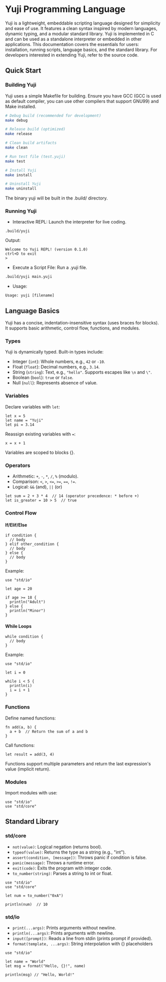 # Yuji Programming Language

Yuji is a lightweight, embeddable scripting language designed for simplicity and
ease of use. It features a clean syntax inspired by modern languages, dynamic
typing, and a modular standard library. Yuji is implemented in C and can be used
as a standalone interpreter or embedded in other applications.
This documentation covers the essentials for users: installation, running
scripts, language basics, and the standard library. For developers interested in
extending Yuji, refer to the source code.

## Quick Start

### Building Yuji

Yuji uses a simple Makefile for building. Ensure you have GCC (GCC is used as
default compiler, you can use other compilers that support GNU99) and Make installed.

```bash
# Debug build (recommended for development)
make debug

# Release build (optimized)
make release

# Clean build artifacts
make clean

# Run test file (test.yuji)
make test

# Install Yuji
make install

# Uninstall Yuji
make uninstall
```

The binary yuji will be built in the .build/ directory.

### Running Yuji

- Interactive REPL: Launch the interpreter for live coding.

```
.build/yuji
```

Output:

```
Welcome to Yuji REPL! (version 0.1.0)
ctrl+D to exit
>
```

- Execute a Script File: Run a .yuji file.

```bash
.build/yuji main.yuji
```

- Usage:

```
Usage: yuji [filename]
```

## Language Basics

Yuji has a concise, indentation-insensitive syntax (uses braces for blocks).
It supports basic arithmetic, control flow, functions, and modules.

### Types

Yuji is dynamically typed. Built-in types include:

- Integer (`int`): Whole numbers, e.g., `42` or `-10`.
- Float (`float`): Decimal numbers, e.g., `3.14`.
- String (`string`): Text, e.g., `"hello"`. Supports escapes like `\n` and `\"`.
- Boolean (`bool`): `true` or `false`.
- Null (`null`): Represents absence of value.

### Variables

Declare variables with `let`:

```yuji
let x = 5
let name = "Yuji"
let pi = 3.14
```

Reassign existing variables with `=`:

```yuji
x = x + 1
```

Variables are scoped to blocks {}.

### Operators

- Arithmetic: `+`, `-`, `*`, `/`, `%` (modulo).
- Comparison: `<`, `>`, `<=`, `>=`, `==`, `!=`.
- Logical: `&&` (and), `||` (or)

```yuji
let sum = 2 + 3 * 4  // 14 (operator precedence: * before +)
let is_greater = 10 > 5  // true
```

### Control Flow

#### If/Elif/Else

```yuji
if condition {
  // body
} elif other_condition {
  // body
} else {
  // body
}
```

Example:

```yuji
use "std/io"

let age = 20

if age >= 18 {
  println("Adult")
} else {
  println("Minor")
}
```

#### While Loops

```yuji
while condition {
  // body
}
```

Example:

```yuji
use "std/io"

let i = 0

while i < 5 {
  println(i)
  i = i + 1
}
```

### Functions

Define named functions:

```yuji
fn add(a, b) {
  a + b  // Return the sum of a and b
}
```

Call functions:

```yuji
let result = add(3, 4)
```

Functions support multiple parameters and return the last expression's value (implicit return).

### Modules

Import modules with use:

```yuji
use "std/io"
use "std/core"
```

## Standard Library

### std/core

- `not(value)`: Logical negation (returns bool).
- `typeof(value)`: Returns the type as a string (e.g., "int").
- `assert(condition, [message])`: Throws panic if condition is false.
- `panic(message)`: Throws a runtime error.
- `exit(code)`: Exits the program with integer code.
- `to_number(string)`: Parses a string to int or float.

```yuji
use "std/io"
use "std/core"

let num = to_number("0xA")

println(num)  // 10
```

### std/io

- `print(...args)`: Prints arguments without newline.
- `println(...args)`: Prints arguments with newline.
- `input([prompt])`: Reads a line from stdin (prints prompt if provided).
- `format(template, ...args)`: String interpolation with {} placeholders

```yuji
use "std/io"

let name = "World"
let msg = format("Hello, {}!", name)

println(msg) // "Hello, World!"
```
